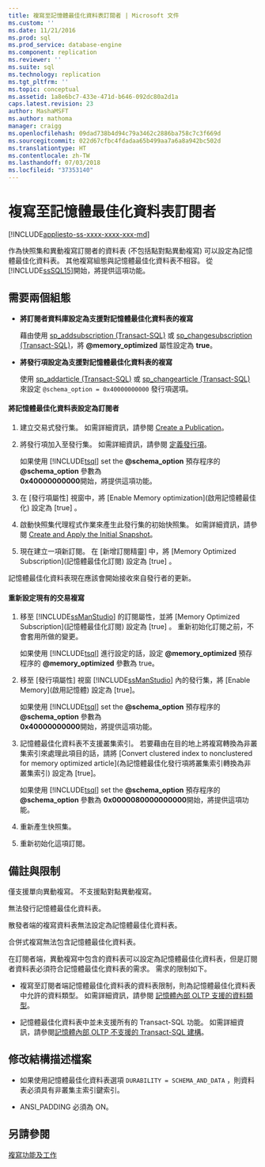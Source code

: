 ```yaml
---
title: 複寫至記憶體最佳化資料表訂閱者 | Microsoft 文件
ms.custom: ''
ms.date: 11/21/2016
ms.prod: sql
ms.prod_service: database-engine
ms.component: replication
ms.reviewer: ''
ms.suite: sql
ms.technology: replication
ms.tgt_pltfrm: ''
ms.topic: conceptual
ms.assetid: 1a8e6bc7-433e-471d-b646-092dc80a2d1a
caps.latest.revision: 23
author: MashaMSFT
ms.author: mathoma
manager: craigg
ms.openlocfilehash: 09dad738b4d94c79a3462c2886ba758c7c3f669d
ms.sourcegitcommit: 022d67cfbc4fdadaa65b499aa7a6a8a942bc502d
ms.translationtype: HT
ms.contentlocale: zh-TW
ms.lasthandoff: 07/03/2018
ms.locfileid: "37353140"
---
```

# <a name="replication-to-memory-optimized-table-subscribers"></a>複寫至記憶體最佳化資料表訂閱者
[!INCLUDE[appliesto-ss-xxxx-xxxx-xxx-md](../../includes/appliesto-ss-xxxx-xxxx-xxx-md.md)]

  作為快照集和異動複寫訂閱者的資料表 (不包括點對點異動複寫) 可以設定為記憶體最佳化資料表。 其他複寫組態與記憶體最佳化資料表不相容。 從 [!INCLUDE[ssSQL15](../../includes/sssql15-md.md)]開始，將提供這項功能。  
  
## <a name="two-configurations-are-required"></a>需要兩個組態  
  
-   **將訂閱者資料庫設定為支援對記憶體最佳化資料表的複寫**  
  
     藉由使用 [sp_addsubscription &#40;Transact-SQL&#41;](../../relational-databases/system-stored-procedures/sp-addsubscription-transact-sql.md) 或 [sp_changesubscription &#40;Transact-SQL&#41;](../../relational-databases/system-stored-procedures/sp-changesubscription-transact-sql.md)，將 **@memory_optimized**  屬性設定為 **true**。  
  
-   **將發行項設定為支援對記憶體最佳化資料表的複寫**  
  
     使用 [sp_addarticle &#40;Transact-SQL&#41;](../../relational-databases/system-stored-procedures/sp-addarticle-transact-sql.md) 或 [sp_changearticle &#40;Transact-SQL&#41;](../../relational-databases/system-stored-procedures/sp-changearticle-transact-sql.md) 來設定 `@schema_option = 0x40000000000` 發行項選項。  
  
#### <a name="to-configure-a-memory-optimized-table-as-a-subscriber"></a>將記憶體最佳化資料表設定為訂閱者  
  
1.  建立交易式發行集。 如需詳細資訊，請參閱 [Create a Publication](../../relational-databases/replication/publish/create-a-publication.md)。  
  
2.  將發行項加入至發行集。 如需詳細資訊，請參閱 [定義發行項](../../relational-databases/replication/publish/define-an-article.md)。  
  
     如果使用 [!INCLUDE[tsql](../../includes/tsql-md.md)] set the **@schema_option** 預存程序的 **@schema_option** 參數為   
    **0x40000000000**開始，將提供這項功能。  
  
3.  在 [發行項屬性] 視窗中，將 [Enable Memory optimization]\(啟用記憶體最佳化)  設定為 [true] 。  
  
4.  啟動快照集代理程式作業來產生此發行集的初始快照集。 如需詳細資訊，請參閱 [Create and Apply the Initial Snapshot](../../relational-databases/replication/create-and-apply-the-initial-snapshot.md)。  
  
5.  現在建立一項新訂閱。 在 [新增訂閱精靈]  中，將 [Memory Optimized Subscription]\(記憶體最佳化訂閱)  設定為 [true] 。  
  
 記憶體最佳化資料表現在應該會開始接收來自發行者的更新。  
  
#### <a name="reconfigure-an-existing-transaction-replication"></a>重新設定現有的交易複寫  
  
1.  移至 [!INCLUDE[ssManStudio](../../includes/ssmanstudio-md.md)] 的訂閱屬性，並將 [Memory Optimized Subscription]\(記憶體最佳化訂閱)  設定為 [true] 。 重新初始化訂閱之前，不會套用所做的變更。  
  
     如果使用 [!INCLUDE[tsql](../../includes/tsql-md.md)] 進行設定的話，設定 **@memory_optimized** 預存程序的 **@memory_optimized** 參數為 true。  
  
2.  移至 [發行項屬性] 視窗 [!INCLUDE[ssManStudio](../../includes/ssmanstudio-md.md)] 內的發行集，將 [Enable Memory]\(啟用記憶體)  設定為 [true]。  
  
     如果使用 [!INCLUDE[tsql](../../includes/tsql-md.md)] set the **@schema_option** 預存程序的 **@schema_option** 參數為   
    **0x40000000000**開始，將提供這項功能。  
  
3.  記憶體最佳化資料表不支援叢集索引。 若要藉由在目的地上將複寫轉換為非叢集索引來處理此項目的話，請將 [Convert clustered index to nonclustered for memory optimized article]\(為記憶體最佳化發行項將叢集索引轉換為非叢集索引)  設定為 [true]。  
  
     如果使用 [!INCLUDE[tsql](../../includes/tsql-md.md)] set the **@schema_option** 預存程序的 **@schema_option** 參數為  **0x0000080000000000**開始，將提供這項功能。  
  
4.  重新產生快照集。  
  
5.  重新初始化這項訂閱。  
  
## <a name="remarks-and-restrictions"></a>備註與限制  
 僅支援單向異動複寫。 不支援點對點異動複寫。  
  
 無法發行記憶體最佳化資料表。  
  
 散發者端的複寫資料表無法設定為記憶體最佳化資料表。  
  
 合併式複寫無法包含記憶體最佳化資料表。  
  
 在訂閱者端，異動複寫中包含的資料表可以設定為記憶體最佳化資料表，但是訂閱者資料表必須符合記憶體最佳化資料表的需求。 需求的限制如下。  
 
-   複寫至訂閱者端記憶體最佳化資料表的資料表限制，則為記憶體最佳化資料表中允許的資料類型。 如需詳細資訊，請參閱 [記憶體內部 OLTP 支援的資料類型](../../relational-databases/in-memory-oltp/supported-data-types-for-in-memory-oltp.md)。  
  
-   記憶體最佳化資料表中並未支援所有的 Transact-SQL 功能。 如需詳細資訊，請參閱[記憶體內部 OLTP 不支援的 Transact-SQL 建構](../../relational-databases/in-memory-oltp/transact-sql-constructs-not-supported-by-in-memory-oltp.md)。  
  
##  <a name="Schema"></a> 修改結構描述檔案  
  
-   如果使用記憶體最佳化資料表選項 `DURABILITY = SCHEMA_AND_DATA` ，則資料表必須具有非叢集主索引鍵索引。  
  
-   ANSI_PADDING 必須為 ON。  
  
## <a name="see-also"></a>另請參閱  
 [複寫功能及工作](../../relational-databases/replication/replication-features-and-tasks.md)  
  
  
